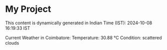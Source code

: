 # My Project

This content is dynamically generated in Indian Time (IST): 2024-10-08 16:19:33 IST


Current Weather in Coimbatore:
Temperature: 30.88 °C
Condition: scattered clouds
